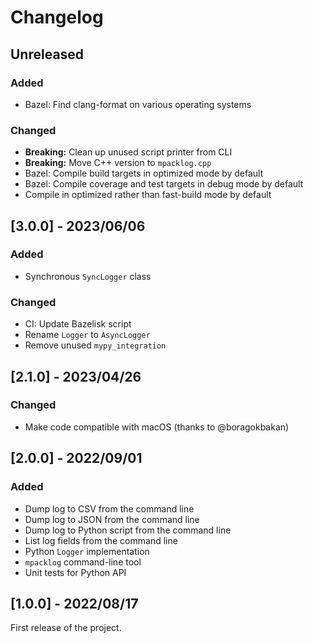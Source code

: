 # Changelog

## Unreleased

### Added

- Bazel: Find clang-format on various operating systems

### Changed

- **Breaking:** Clean up unused script printer from CLI
- **Breaking:** Move C++ version to ``mpacklog.cpp``
- Bazel: Compile build targets in optimized mode by default
- Bazel: Compile coverage and test targets in debug mode by default
- Compile in optimized rather than fast-build mode by default

## [3.0.0] - 2023/06/06

### Added

- Synchronous ``SyncLogger`` class

### Changed

- CI: Update Bazelisk script
- Rename ``Logger`` to ``AsyncLogger``
- Remove unused ``mypy_integration``

## [2.1.0] - 2023/04/26

### Changed

- Make code compatible with macOS (thanks to @boragokbakan)

## [2.0.0] - 2022/09/01

### Added

- Dump log to CSV from the command line
- Dump log to JSON from the command line
- Dump log to Python script from the command line
- List log fields from the command line
- Python `Logger` implementation
- `mpacklog` command-line tool
- Unit tests for Python API

## [1.0.0] - 2022/08/17

First release of the project.
